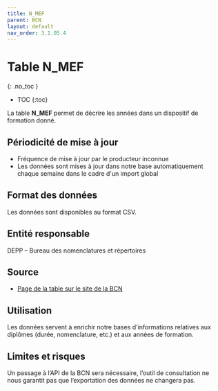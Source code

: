 ```yaml
---
title: N_MEF
parent: BCN
layout: default
nav_order: 3.1.05.4
---
```


# Table N_MEF
{: .no_toc }

- TOC
{:toc}

La table **N_MEF** permet de décrire les années dans un dispositif de formation donné.

## Périodicité de mise à jour

- Fréquence de mise à jour par le producteur inconnue
- Les données sont mises à jour dans notre base automatiquement chaque semaine dans le cadre d'un import global

## Format des données

Les données sont disponibles au format CSV.

## Entité responsable

DEPP – Bureau des nomenclatures et répertoires

## Source

- [Page de la table sur le site de la BCN](https://bcn.depp.education.fr/bcn/workspace/viewTable/n/N_MEF)

## Utilisation

Les données servent à enrichir notre bases d'informations relatives aux diplômes (durée, nomenclature, etc.) et aux années de formation.

## Limites et risques

Un passage à l’API de la BCN sera nécessaire, l’outil de consultation ne nous garantit pas que l’exportation des données ne changera pas.